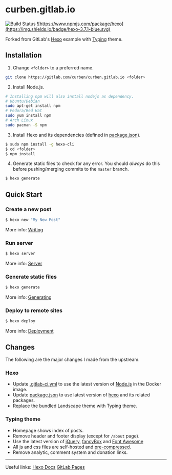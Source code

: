 curben.gitlab.io
================

![Build Status](https://gitlab.com/curben/curben.gitlab.io/badges/master/pipeline.svg)
![https://www.npmjs.com/package/hexo](https://img.shields.io/badge/hexo-3.7.1-blue.svg)

Forked from GitLab's [Hexo](https://gitlab.com/pages/hexo) example with [Typing](https://github.com/geekplux/hexo-theme-typing) theme.

## Installation

1. Change `<folder>` to a preferred name.
```bash
git clone https://gitlab.com/curben/curben.gitlab.io <folder>
```
2. Install Node.js.
```bash
# Installing npm will also install nodejs as dependency.
# Ubuntu/Debian
sudo apt-get install npm
# Fedora/Red Hat
sudo yum install npm
# Arch Linux
sudo pacman -S npm
```
3. Install Hexo and its dependencies (defined in [package.json](package.json)).
```bash
$ sudo npm install -g hexo-cli
$ cd <folder>
$ npm install
```
4. Generate static files to check for any error. You should _always_ do this before pushing/merging commits to the `master` branch.
```bash
$ hexo generate
```

## Quick Start

### Create a new post

``` bash
$ hexo new "My New Post"
```

More info: [Writing](https://hexo.io/docs/writing.html)

### Run server

``` bash
$ hexo server
```

More info: [Server](https://hexo.io/docs/server.html)

### Generate static files

``` bash
$ hexo generate
```

More info: [Generating](https://hexo.io/docs/generating.html)

### Deploy to remote sites

``` bash
$ hexo deploy
```

More info: [Deployment](https://hexo.io/docs/deployment.html)

## Changes
The following are the major changes I made from the upstream.

### Hexo
- Update [.gitlab-ci.yml](.gitlab-ci.yml) to use the latest version of [Node.js](https://hub.docker.com/_/node/) in the Docker image.
- Update [package.json](package.json) to use latest version of [hexo](https://www.npmjs.com/package/hexo) and its related packages.
- Replace the bundled Landscape theme with Typing theme.

### Typing theme
- Homepage shows index of posts.
- Remove header and footer display (except for `/about` page).
- Use the latest version of [jQuery](https://jquery.com/download/), [fancyBox](https://github.com/fancyapps/fancyBox/releases) and [Font Awesome](https://github.com/FortAwesome/Font-Awesome/releases)
- All js and css files are self-hosted and [pre-compressed](https://docs.gitlab.com/ee/user/project/pages/introduction.html#serving-compressed-assets).
- Remove analytic, comment system and donation links.

---
Useful links:
[Hexo Docs](https://hexo.io/docs/)
[GitLab Pages](https://docs.gitlab.com/ee/user/project/pages/index.html)

